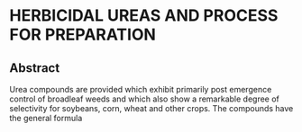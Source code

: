 # HERBICIDAL UREAS AND PROCESS FOR PREPARATION

## Abstract
Urea compounds are provided which exhibit primarily post emergence control of broadleaf weeds and which also show a remarkable degree of selectivity for soybeans, corn, wheat and other crops. The compounds have the general formula